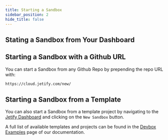 ```yaml
---
title: Starting a Sandbox
sidebar_position: 2
hide_title: false
---
```


## Stating a Sandbox from Your Dashboard

## Starting a Sandbox with a Github URL

You can start a Sandbox from any Github Repo by prepending the repo URL with:

```bash
https://cloud.jetify.com/new/
```

## Starting a Sandbox from a Template

You can also start a Sandbox from a template project by navigating to the [Jetify Dashboard](https://cloud.jetify.com/dashboard) and clicking on the `New Sandbox` button.

A full list of available templates and projects can be found in the [Devbox Examples](../../devbox_examples/) page of our documentation.
